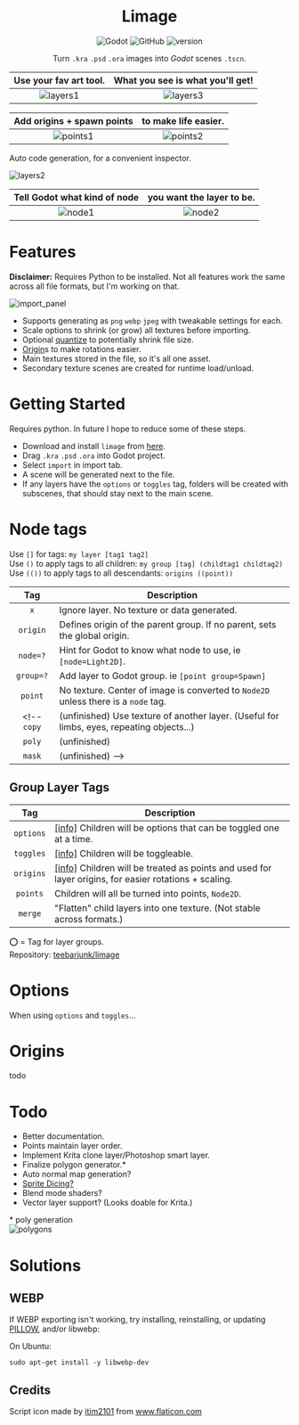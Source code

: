 <center>

# Limage

![Godot](https://img.shields.io/badge/Godot-3.4-blue?style=flat-square) ![GitHub](https://img.shields.io/github/license/teebarjunk/godot-limage?style=flat-square)  ![version](https://img.shields.io/badge/version-0.3-orange?style=flat-square)

Turn `.kra` `.psd` `.ora` images into *Godot* scenes `.tscn`.
</center>

Use your fav art tool. | What you see is what you'll get!
:-:|:-:
![layers1](./README/layers1.png) | ![layers3](./README/layers3.png)

Add origins + spawn points | to make life easier.
:-:|:-:
![points1](./README/points1.png) | ![points2](./README/points2.png)

Auto code generation, for a convenient inspector.

![layers2](./README/layers2.png)

Tell Godot what kind of node | you want the layer to be.
:-:|:-:
![node1](./README/node.png) | ![node2](./README/node2.png)

# Features
**Disclaimer:** Requires Python to be installed. Not all features work the same across all file formats, but I'm working on that.

![import_panel](./README/import_panel.png)

- Supports generating as `png` `webp` `jpeg` with tweakable settings for each.
- Scale options to shrink (or grow) all textures before importing.
- Optional [quantize](https://pillow.readthedocs.io/en/stable/reference/Image.html#PIL.Image.Image.quantize) to potentially shrink file size.
- [Origin](#Tags)s to make rotations easier.
- Main textures stored in the file, so it's all one asset.
- Secondary texture scenes are created for runtime load/unload.

# Getting Started
Requires python. In future I hope to reduce some of these steps.

- Download and install `limage` from [here](https://github.com/teebarjunk/limage).
- Drag `.kra` `.psd` `.ora` into Godot project.
- Select `import` in import tab.
- A scene will be generated next to the file.
- If any layers have the `options` or `toggles` tag, folders will be created with subscenes, that should stay next to the main scene.

# Node tags
Use `[]` for tags: `my layer [tag1 tag2]`\
Use `()` to apply tags to all children: `my group [tag] (childtag1 childtag2)`\
Use `(())` to apply tags to all descendants: `origins ((point))`

Tag|Description
:-:|--
`x`| Ignore layer. No texture or data generated.
`origin`| Defines origin of the parent group. If no parent, sets the global origin.
`node=?`| Hint for Godot to know what node to use, ie `[node=Light2D]`.
`group=?`| Add layer to Godot group. ie `[point group=Spawn]`
`point`| No texture. Center of image is converted to `Node2D` unless there is a `node` tag.
<!-- `copy`|(unfinished) Use texture of another layer. (Useful for limbs, eyes, repeating objects...)
`poly`|(unfinished)
`mask`|(unfinished) -->

## Group Layer Tags
Tag|Description
:-:|--
`options`|[[info]](#Options) Children will be options that can be toggled one at a time.
`toggles`|[[info]](#Options) Children will be toggleable.
`origins`|[[info]](#Origins) Children will be treated as points and used for layer origins, for easier rotations + scaling.
`points`|Children will all be turned into points, `Node2D`.
`merge`|"Flatten" child layers into one texture. (Not stable across formats.)

:o: = Tag for layer groups.\
Repository: [teebarjunk/limage](https://github.com/teebarjunk/limage)

# Options
When using `options` and `toggles`...

# Origins
todo

# Todo

- Better documentation.
- Points maintain layer order.
- Implement Krita clone layer/Photoshop smart layer.
- Finalize polygon generator.\*
- Auto normal map generation?
- [Sprite Dicing?](https://github.com/Elringus/SpriteDicing)
- Blend mode shaders?
- Vector layer support? (Looks doable for Krita.)

\* poly generation\
![polygons](./README/polygons.png)


# Solutions

## WEBP

If WEBP exporting isn't working, try installing, reinstalling, or updating [PILLOW](https://pillow.readthedocs.io/en/stable/installation.html), and/or libwebp:

On Ubuntu:

```
sudo apt-get install -y libwebp-dev
```

## Credits
<div>Script icon made by <a href="https://www.flaticon.com/authors/itim2101" title="itim2101">itim2101</a> from <a href="https://www.flaticon.com/" title="Flaticon">www.flaticon.com</a></div>

